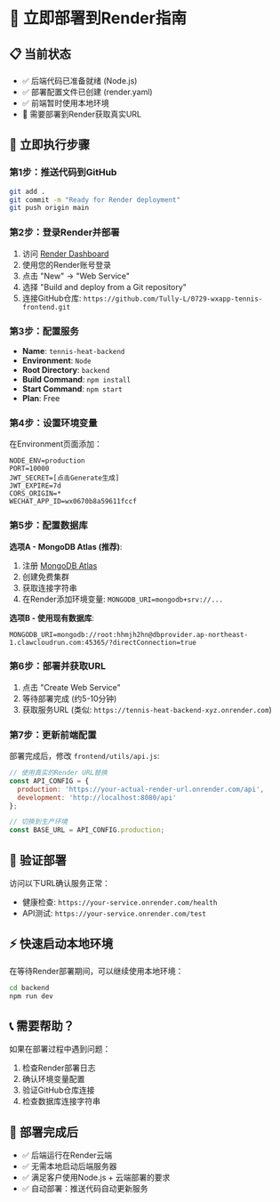 # 🚀 立即部署到Render指南

## 📋 当前状态
- ✅ 后端代码已准备就绪 (Node.js)
- ✅ 部署配置文件已创建 (render.yaml)
- ✅ 前端暂时使用本地环境
- 🔄 需要部署到Render获取真实URL

## 🎯 立即执行步骤

### 第1步：推送代码到GitHub
```bash
git add .
git commit -m "Ready for Render deployment"
git push origin main
```

### 第2步：登录Render并部署
1. 访问 [Render Dashboard](https://dashboard.render.com)
2. 使用您的Render账号登录
3. 点击 "New" → "Web Service"
4. 选择 "Build and deploy from a Git repository"
5. 连接GitHub仓库: `https://github.com/Tully-L/0729-wxapp-tennis-frontend.git`

### 第3步：配置服务
- **Name**: `tennis-heat-backend`
- **Environment**: `Node`
- **Root Directory**: `backend`
- **Build Command**: `npm install`
- **Start Command**: `npm start`
- **Plan**: Free

### 第4步：设置环境变量
在Environment页面添加：
```
NODE_ENV=production
PORT=10000
JWT_SECRET=[点击Generate生成]
JWT_EXPIRE=7d
CORS_ORIGIN=*
WECHAT_APP_ID=wx0670b8a59611fccf
```

### 第5步：配置数据库
**选项A - MongoDB Atlas (推荐)**:
1. 注册 [MongoDB Atlas](https://www.mongodb.com/cloud/atlas)
2. 创建免费集群
3. 获取连接字符串
4. 在Render添加环境变量: `MONGODB_URI=mongodb+srv://...`

**选项B - 使用现有数据库**:
```
MONGODB_URI=mongodb://root:hhmjh2hn@dbprovider.ap-northeast-1.clawcloudrun.com:45365/?directConnection=true
```

### 第6步：部署并获取URL
1. 点击 "Create Web Service"
2. 等待部署完成 (约5-10分钟)
3. 获取服务URL (类似: `https://tennis-heat-backend-xyz.onrender.com`)

### 第7步：更新前端配置
部署完成后，修改 `frontend/utils/api.js`:
```javascript
// 使用真实的Render URL替换
const API_CONFIG = {
  production: 'https://your-actual-render-url.onrender.com/api',
  development: 'http://localhost:8080/api'
};

// 切换到生产环境
const BASE_URL = API_CONFIG.production;
```

## 🔧 验证部署
访问以下URL确认服务正常：
- 健康检查: `https://your-service.onrender.com/health`
- API测试: `https://your-service.onrender.com/test`

## ⚡ 快速启动本地环境
在等待Render部署期间，可以继续使用本地环境：
```bash
cd backend
npm run dev
```

## 📞 需要帮助？
如果在部署过程中遇到问题：
1. 检查Render部署日志
2. 确认环境变量配置
3. 验证GitHub仓库连接
4. 检查数据库连接字符串

## 🎉 部署完成后
- ✅ 后端运行在Render云端
- ✅ 无需本地启动后端服务器
- ✅ 满足客户使用Node.js + 云端部署的要求
- ✅ 自动部署：推送代码自动更新服务
